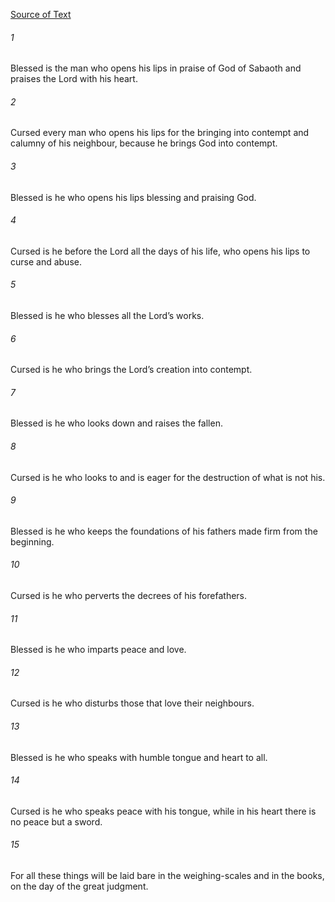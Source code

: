 [Source of Text](https://github.com/scrollmapper/bible_databases_deuterocanonical)

###### 1
Blessed is the man who opens his lips in praise of God of Sabaoth and praises the Lord with his heart.

###### 2
Cursed every man who opens his lips for the bringing into contempt and calumny of his neighbour, because he brings God into contempt.

###### 3
Blessed is he who opens his lips blessing and praising God.

###### 4
Cursed is he before the Lord all the days of his life, who opens his lips to curse and abuse.

###### 5
Blessed is he who blesses all the Lord’s works.

###### 6
Cursed is he who brings the Lord’s creation into contempt.

###### 7
Blessed is he who looks down and raises the fallen.

###### 8
Cursed is he who looks to and is eager for the destruction of what is not his.

###### 9
Blessed is he who keeps the foundations of his fathers made firm from the beginning.

###### 10
Cursed is he who perverts the decrees of his forefathers.

###### 11
Blessed is he who imparts peace and love.

###### 12
Cursed is he who disturbs those that love their neighbours.

###### 13
Blessed is he who speaks with humble tongue and heart to all.

###### 14
Cursed is he who speaks peace with his tongue, while in his heart there is no peace but a sword.

###### 15
For all these things will be laid bare in the weighing-scales and in the books, on the day of the great judgment.